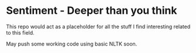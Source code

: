 # Sentiment - Deeper than you think

This repo would act as a placeholder for all the stuff I find interesting related to this field.  

May push some working code using basic NLTK soon.
